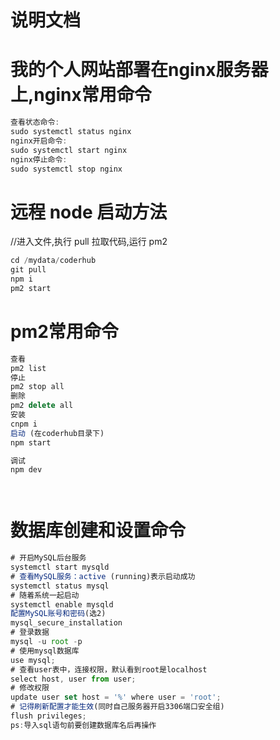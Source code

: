 # 说明文档

# 我的个人网站部署在nginx服务器上,nginx常用命令
```js
查看状态命令:
sudo systemctl status nginx
nginx开启命令:
sudo systemctl start nginx
nginx停止命令:
sudo systemctl stop nginx
```




# 远程 node 启动方法

//进入文件,执行 pull 拉取代码,运行 pm2

```js
cd /mydata/coderhub
git pull
npm i
pm2 start

```
# pm2常用命令
```js
查看
pm2 list
停止
pm2 stop all
删除
pm2 delete all
安装
cnpm i
启动 (在coderhub目录下)
npm start

调试
npm dev




```

# 数据库创建和设置命令
```js
# 开启MySQL后台服务
systemctl start mysqld
# 查看MySQL服务：active (running)表示启动成功
systemctl status mysql
# 随着系统⼀起启动
systemctl enable mysqld
配置MySQL账号和密码(选2)
mysql_secure_installation
# 登录数据
mysql -u root -p
# 使⽤mysql数据库
use mysql;
# 查看user表中，连接权限，默认看到root是localhost
select host, user from user;
# 修改权限
update user set host = '%' where user = 'root';
# 记得刷新配置才能生效(同时自己服务器开启3306端口安全组)
flush privileges;
ps:导入sql语句前要创建数据库名后再操作

```
